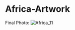 # Africa-Artwork

Final Photo:
![Africa_11](https://github.com/user-attachments/assets/af0cdee8-2241-4111-a8ec-a7f8476eceee)
